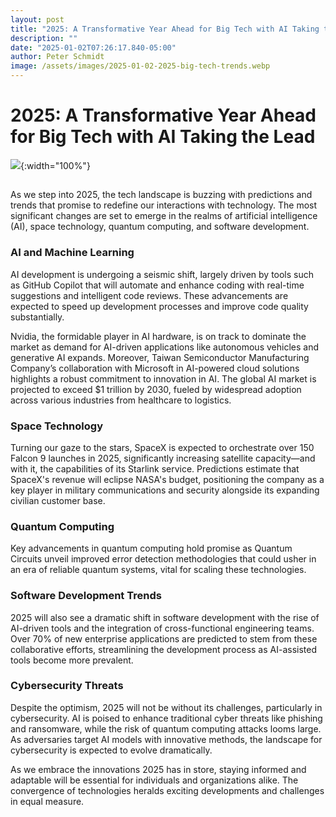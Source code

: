 ```yaml
---
layout: post
title: "2025: A Transformative Year Ahead for Big Tech with AI Taking the Lead"
description: ""
date: "2025-01-02T07:26:17.840-05:00"
author: Peter Schmidt
image: /assets/images/2025-01-02-2025-big-tech-trends.webp
---
```

# 2025: A Transformative Year Ahead for Big Tech with AI Taking the Lead
![]( {{page.image}} ){:width="100%"}
## 
As we step into 2025, the tech landscape is buzzing with predictions and trends that promise to redefine our interactions with technology. The most significant changes are set to emerge in the realms of artificial intelligence (AI), space technology, quantum computing, and software development. 

### AI and Machine Learning
AI development is undergoing a seismic shift, largely driven by tools such as GitHub Copilot that will automate and enhance coding with real-time suggestions and intelligent code reviews. These advancements are expected to speed up development processes and improve code quality substantially. 

Nvidia, the formidable player in AI hardware, is on track to dominate the market as demand for AI-driven applications like autonomous vehicles and generative AI expands. Moreover, Taiwan Semiconductor Manufacturing Company’s collaboration with Microsoft in AI-powered cloud solutions highlights a robust commitment to innovation in AI. The global AI market is projected to exceed $1 trillion by 2030, fueled by widespread adoption across various industries from healthcare to logistics.

### Space Technology
Turning our gaze to the stars, SpaceX is expected to orchestrate over 150 Falcon 9 launches in 2025, significantly increasing satellite capacity—and with it, the capabilities of its Starlink service. Predictions estimate that SpaceX's revenue will eclipse NASA's budget, positioning the company as a key player in military communications and security alongside its expanding civilian customer base.

### Quantum Computing
Key advancements in quantum computing hold promise as Quantum Circuits unveil improved error detection methodologies that could usher in an era of reliable quantum systems, vital for scaling these technologies. 

### Software Development Trends
2025 will also see a dramatic shift in software development with the rise of AI-driven tools and the integration of cross-functional engineering teams. Over 70% of new enterprise applications are predicted to stem from these collaborative efforts, streamlining the development process as AI-assisted tools become more prevalent.

### Cybersecurity Threats
Despite the optimism, 2025 will not be without its challenges, particularly in cybersecurity. AI is poised to enhance traditional cyber threats like phishing and ransomware, while the risk of quantum computing attacks looms large. As adversaries target AI models with innovative methods, the landscape for cybersecurity is expected to evolve dramatically.

As we embrace the innovations 2025 has in store, staying informed and adaptable will be essential for individuals and organizations alike. The convergence of technologies heralds exciting developments and challenges in equal measure.